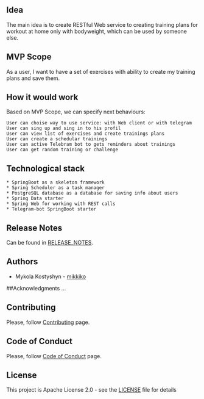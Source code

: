 ## Idea
The main idea is to create RESTful Web service to creating training plans for workout at home only with bodyweight, 
which can be used by someone else.  

## MVP Scope
As a user, I want to have a set of exercises with ability to create my training plans and save them.

## How it would work
Based on MVP Scope, we can specify next behaviours:

    User can choise way to use service: with Web client or with telegram
    User can sing up and sing in to his profil
    User can view list of exercises and create trainings plans
    User can create a schedular trainings 
    User can active Telebram bot to gets reminders about trainings
    User can get random training or challenge

## Technological stack

    * SpringBoot as a skeleton framework
    * Spring Scheduler as a task manager
    * PostgreSQL database as a database for saving info about users
    * Spring Data starter
    * Spring Web for working with REST calls
    * Telegram-bot SpringBoot starter 

## Release Notes
Can be found in [RELEASE_NOTES](RELEASE_NOTES.md).

## Authors
* Mykola Kostyshyn - [mikkiko](https://github.com/mikkiko)

##Acknowledgments
...

## Contributing
Please, follow [Contributing](CONTRIBUTING.md) page.

## Code of Conduct
Please, follow [Code of Conduct](CODE_OF_CONDUCT.md) page.

## License
This project is Apache License 2.0 - see the [LICENSE](LICENSE) file for details
